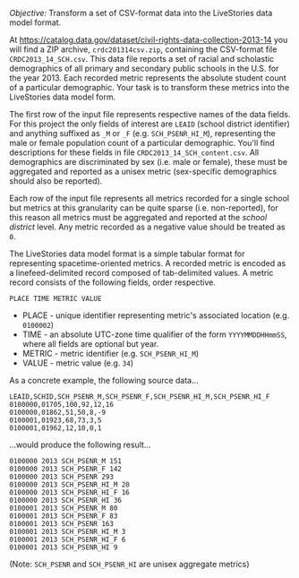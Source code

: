 *Objective:* Transform a set of CSV-format data into the LiveStories data model format.

At https://catalog.data.gov/dataset/civil-rights-data-collection-2013-14 you will find a 
ZIP archive, `crdc201314csv.zip`, containing the CSV-format file
`CRDC2013_14_SCH.csv`. This data file reports a set of racial and scholastic
demographics of all primary and secondary public schools in the U.S. for the
year 2013. Each recorded metric represents the absolute student count
of a particular demographic. Your task is to transform these metrics into
the LiveStories data model form.

The first row of the input file represents respective names of the data fields.
For this project
the only fields of interest are `LEAID` (school district identifier) and anything
suffixed as `_M` or `_F` (e.g. `SCH_PSENR_HI_M`), representing the male or female
population count of a particular demographic. You'll find descriptions for
these fields in file `CRDC2013_14_SCH_content.csv`. All demographics are
discriminated by sex (i.e. male or female), these must be aggregated and
reported as a unisex metric (sex-specific demographics should also be reported).

Each row of the input file represents all metrics recorded for a single school
but metrics at this granularity can be quite
sparse (i.e. non-reported), for this reason all metrics
must be aggregated and reported at the _school district_ level. 
Any metric recorded as a negative value should be treated as `0`.

The LiveStories data model format is a simple tabular format for representing
spacetime-oriented metrics. A recorded metric is encoded as a
linefeed-delimited record composed of tab-delimited values. A metric record
consists of the following fields, order respective.

```
PLACE TIME METRIC VALUE
```

* PLACE - unique identifier representing metric's associated location (e.g. `0100002`)
* TIME - an absolute UTC-zone time qualifier of the form `YYYYMMDDHHmmSS`, where all fields are optional
but year.
* METRIC - metric identifier (e.g. `SCH_PSENR_HI_M`)
* VALUE - metric value (e.g. `34`)

As a concrete example, the following source data...

```
LEAID,SCHID,SCH_PSENR_M,SCH_PSENR_F,SCH_PSENR_HI_M,SCH_PSENR_HI_F
0100000,01705,100,92,12,16
0100000,01862,51,50,8,-9
0100001,01923,68,73,3,5
0100001,01962,12,10,0,1
```

...would produce the following result...


```
0100000 2013 SCH_PSENR_M 151
0100000 2013 SCH_PSENR_F 142
0100000 2013 SCH_PSENR 293
0100000 2013 SCH_PSENR_HI_M 20
0100000 2013 SCH_PSENR_HI_F 16
0100000 2013 SCH_PSENR_HI 36
0100001 2013 SCH_PSENR_M 80
0100001 2013 SCH_PSENR_F 83
0100001 2013 SCH_PSENR 163
0100001 2013 SCH_PSENR_HI_M 3
0100001 2013 SCH_PSENR_HI_F 6
0100001 2013 SCH_PSENR_HI 9
```

(Note: `SCH_PSENR` and `SCH_PSENR_HI` are unisex aggregate metrics)
